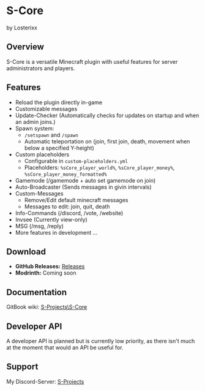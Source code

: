 # S-Core
by Losterixx


## Overview
S-Core is a versatile Minecraft plugin with useful features for server administrators and players.

## Features
- Reload the plugin directly in-game
- Customizable messages
- Update-Checker (Automatically checks for updates on startup and when an admin joins.)
- Spawn system:
  - `/setspawn` and `/spawn`
  - Automatic teleportation on (join, first join, death, movement when below a specified Y-height)
- Custom placeholders
  - Configurable in `custom-placeholders.yml`
  - Placeholders: `%sCore_player_world%`, `%sCore_player_money%`, `%sCore_player_money_formatted%`
- Gamemode (/gamemode + auto set gamemode on join)
- Auto-Broadcaster (Sends messages in givin intervals)
- Custom-Messages
  - Remove/Edit default minecraft messages
  - Messages to edit: join, quit, death
- Info-Commands (/discord, /vote, /website)
- Invsee (Currently view-only)
- MSG (/msg, /reply)
- More features in development ...

## Download
- **GitHub Releases:** [Releases](https://github.com/Losterixx/S-Core/releases)
- **Modrinth:** Coming soon

## Documentation
GitBook wiki: [S-Projects\S-Core](https://s-projects.gitbook.io/s-projects/)

## Developer API
A developer API is planned but is currently low priority, as there isn't much at the moment that would an API be useful for.

## Support
My Discord-Server: [S-Projects](https://discord.gg/gnGsUAwp76)
